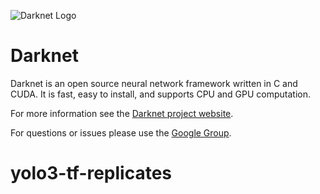![Darknet Logo](http://pjreddie.com/media/files/darknet-black-small.png)

# Darknet #
Darknet is an open source neural network framework written in C and CUDA. It is fast, easy to install, and supports CPU and GPU computation.

For more information see the [Darknet project website](http://pjreddie.com/darknet).

For questions or issues please use the [Google Group](https://groups.google.com/forum/#!forum/darknet).
# yolo3-tf-replicates
